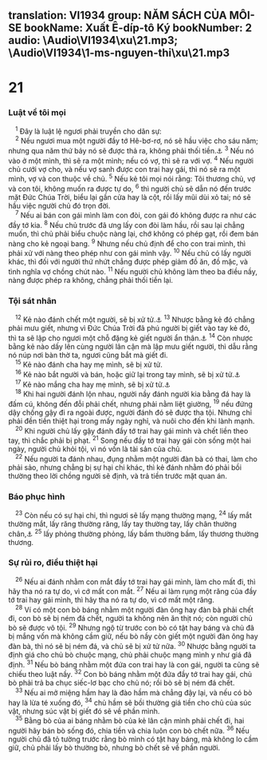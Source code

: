 translation: VI1934
group: NĂM SÁCH CỦA MÔI-SE
bookName: Xuất Ê-díp-tô Ký 
bookNumber: 2
audio: \Audio\VI1934\xu\21.mp3; \Audio\VI1934\1-ms-nguyen-thi\xu\21.mp3
-------

<div class="title"><h1>21</h1><h3>Luật về tôi mọi</h3></div>
<span class="verse xu_21_1"> <sup>1</sup> Đây là luật lệ ngươi phải truyền cho dân sự: <br/></span>
<span class="verse xu_21_2"> <sup>2</sup> Nếu ngươi mua một người đầy tớ Hê-bơ-rơ, nó sẽ hầu việc cho sáu năm; nhưng qua năm thứ bảy nó sẽ được thả ra, không phải thối tiền.<a data-toggle="tooltip" data-placement="bottom" title="Le 25:39-46">⚓</a></span>
<span class="verse xu_21_3"><sup>3</sup> Nếu nó vào ở một mình, thì sẽ ra một mình; nếu có vợ, thì sẽ ra với vợ. </span>
<span class="verse xu_21_4"><sup>4</sup> Nếu người chủ cưới vợ cho, và nếu vợ sanh được con trai hay gái, thì nó sẽ ra một mình, vợ và con thuộc về chủ. </span>
<span class="verse xu_21_5"><sup>5</sup> Nếu kẻ tôi mọi nói rằng: Tôi thương chủ, vợ và con tôi, không muốn ra được tự do, </span>
<span class="verse xu_21_6"><sup>6</sup> thì người chủ sẽ dẫn nó đến trước mặt Đức Chúa Trời, biểu lại gần cửa hay là cột, rồi lấy mũi dùi xỏ tai; nó sẽ hầu việc người chủ đó trọn đời. <br/></span>
<span class="verse xu_21_7"> <sup>7</sup> Nếu ai bán con gái mình làm con đòi, con gái đó không được ra như các đầy tớ kia. </span>
<span class="verse xu_21_8"><sup>8</sup> Nếu chủ trước đã ưng lấy con đòi làm hầu, rồi sau lại chẳng muốn, thì chủ phải biểu chuộc nàng lại, chớ không có phép gạt, rồi đem bán nàng cho kẻ ngoại bang. </span>
<span class="verse xu_21_9"><sup>9</sup> Nhưng nếu chủ định để cho con trai mình, thì phải xử với nàng theo phép như con gái mình vậy. </span>
<span class="verse xu_21_10"><sup>10</sup> Nếu chủ có lấy người khác, thì đối với người thứ nhứt chẳng được phép giảm đồ ăn, đồ mặc, và tình nghĩa vợ chồng chút nào. </span>
<span class="verse xu_21_11"><sup>11</sup> Nếu người chủ không làm theo ba điều nầy, nàng được phép ra không, chẳng phải thối tiền lại. <br/></span>
<div class="title"><h3>Tội sát nhân</h3></div>
<span class="verse xu_21_12"> <sup>12</sup> Kẻ nào đánh chết một người, sẽ bị xử tử.<a data-toggle="tooltip" data-placement="bottom" title="Le 24:17">⚓</a></span>
<span class="verse xu_21_13"><sup>13</sup> Nhược bằng kẻ đó chẳng phải mưu giết, nhưng vì Đức Chúa Trời đã phú người bị giết vào tay kẻ đó, thì ta sẽ lập cho ngươi một chỗ đặng kẻ giết người ẩn thân.<a data-toggle="tooltip" data-placement="bottom" title="Dan 35:10-34; Phu 19:1-13; Gios 20:1-9">⚓</a></span>
<span class="verse xu_21_14"><sup>14</sup> Còn nhược bằng kẻ nào dấy lên cùng người lân cận mà lập mưu giết người, thì dẫu rằng nó núp nơi bàn thờ ta, ngươi cũng bắt mà giết đi. <br/></span>
<span class="verse xu_21_15"> <sup>15</sup> Kẻ nào đánh cha hay mẹ mình, sẽ bị xử tử. <br/></span>
<span class="verse xu_21_16"> <sup>16</sup> Kẻ nào bắt người và bán, hoặc giữ lại trong tay mình, sẽ bị xử tử.<a data-toggle="tooltip" data-placement="bottom" title="Phu 24:7">⚓</a><br/></span>
<span class="verse xu_21_17"> <sup>17</sup> Kẻ nào mắng cha hay mẹ mình, sẽ bị xử tử.<a data-toggle="tooltip" data-placement="bottom" title="Le 20:9; Mat 15:4; Mac 7:10">⚓</a><br/></span>
<span class="verse xu_21_18"> <sup>18</sup> Khi hai người đánh lộn nhau, người nầy đánh người kia bằng đá hay là đấm cú, không đến đỗi phải chết, nhưng phải nằm liệt giường, </span>
<span class="verse xu_21_19"><sup>19</sup> nếu đứng dậy chống gậy đi ra ngoài được, người đánh đó sẽ được tha tội. Nhưng chỉ phải đền tiền thiệt hại trong mấy ngày nghỉ, và nuôi cho đến khi lành mạnh. <br/></span>
<span class="verse xu_21_20"> <sup>20</sup> Khi người chủ lấy gậy đánh đầy tớ trai hay gái mình và chết liền theo tay, thì chắc phải bị phạt. </span>
<span class="verse xu_21_21"><sup>21</sup> Song nếu đầy tớ trai hay gái còn sống một hai ngày, người chủ khỏi tội, vì nó vốn là tài sản của chủ. <br/></span>
<span class="verse xu_21_22"> <sup>22</sup> Nếu người ta đánh nhau, đụng nhằm một người đàn bà có thai, làm cho phải sảo, nhưng chẳng bị sự hại chi khác, thì kẻ đánh nhằm đó phải bồi thường theo lời chồng người sẽ định, và trả tiền trước mặt quan án. <br/></span>
<div class="title"><h3>Báo phục hình</h3></div>
<span class="verse xu_21_23"> <sup>23</sup> Còn nếu có sự hại chi, thì ngươi sẽ lấy mạng thường mạng, </span>
<span class="verse xu_21_24"><sup>24</sup> lấy mắt thường mắt, lấy răng thường răng, lấy tay thường tay, lấy chân thường chân,<a data-toggle="tooltip" data-placement="bottom" title="Le 24:19-20; Phu 19:21; Mat 5:38">⚓</a></span>
<span class="verse xu_21_25"><sup>25</sup> lấy phỏng thường phỏng, lấy bầm thường bầm, lấy thương thường thương. <br/></span>
<div class="title"><h3>Sự rủi ro, điều thiệt hại</h3></div>
<span class="verse xu_21_26"> <sup>26</sup> Nếu ai đánh nhằm con mắt đầy tớ trai hay gái mình, làm cho mất đi, thì hãy tha nó ra tự do, vì cớ mất con mắt. </span>
<span class="verse xu_21_27"><sup>27</sup> Nếu ai làm rụng một răng của đầy tớ trai hay gái mình, thì hãy tha nó ra tự do, vì cớ mất một răng. <br/></span>
<span class="verse xu_21_28"> <sup>28</sup> Ví có một con bò báng nhằm một người đàn ông hay đàn bà phải chết đi, con bò sẽ bị ném đá chết, người ta không nên ăn thịt nó; còn người chủ bò sẽ được vô tội. </span>
<span class="verse xu_21_29"><sup>29</sup> Nhưng ngộ từ trước con bò có tật hay báng và chủ đã bị mắng vốn mà không cầm giữ, nếu bò nầy còn giết một người đàn ông hay đàn bà, thì nó sẽ bị ném đá, và chủ sẽ bị xử tử nữa. </span>
<span class="verse xu_21_30"><sup>30</sup> Nhược bằng người ta định giá cho chủ bò chuộc mạng, chủ phải chuộc mạng mình y như giá đã định. </span>
<span class="verse xu_21_31"><sup>31</sup> Nếu bò báng nhằm một đứa con trai hay là con gái, người ta cũng sẽ chiếu theo luật nầy. </span>
<span class="verse xu_21_32"><sup>32</sup> Con bò báng nhằm một đứa đầy tớ trai hay gái, chủ bò phải trả ba chục siếc-lơ bạc cho chủ nó; rồi bò sẽ bị ném đá chết. <br/></span>
<span class="verse xu_21_33"> <sup>33</sup> Nếu ai mở miệng hầm hay là đào hầm mà chẳng đậy lại, và nếu có bò hay là lừa té xuống đó, </span>
<span class="verse xu_21_34"><sup>34</sup> chủ hầm sẽ bồi thường giá tiền cho chủ của súc vật, nhưng súc vật bị giết đó sẽ về phần mình. <br/></span>
<span class="verse xu_21_35"> <sup>35</sup> Bằng bò của ai báng nhằm bò của kẻ lân cận mình phải chết đi, hai người hãy bán bò sống đó, chia tiền và chia luôn con bò chết nữa. </span>
<span class="verse xu_21_36"><sup>36</sup> Nếu người chủ đã tỏ tường trước rằng bò mình có tật hay báng, mà không lo cầm giữ, chủ phải lấy bò thường bò, nhưng bò chết sẽ về phần người. <br/></span>
